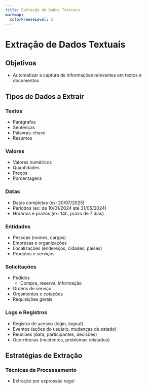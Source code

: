 ```yaml
---
title: Extração de Dados Textuais
markmap:
  colorFreezeLevel: 2
---
```


# Extração de Dados Textuais
## Objetivos

- Automatizar a captura de informações relevantes em textos e documentos

## Tipos de Dados a Extrair

### Textos
- Parágrafos
- Sentenças
- Palavras-chave
- Resumos

### Valores

- Valores numéricos
- Quantidades
- Preços
- Porcentagens

### Datas

- Datas completas (ex: 20/07/2025)
- Períodos (ex: de 10/01/2024 até 31/05/2024)
- Horários e prazos (ex: 14h, prazo de 7 dias)

### Entidades

- Pessoas (nomes, cargos)
- Empresas e organizações
- Localizações (endereços, cidades, países)
- Produtos e serviços

### Solicitações

- Pedidos
  - Compra, reserva, informação
- Ordens de serviço
- Orçamentos e cotações
- Requisições gerais

### Logs e Registros

- Registro de acesso (login, logout)
- Eventos (ações do usuário, mudanças de estado)
- Reuniões (data, participantes, decisões)
- Ocorrências (incidentes, problemas relatados)

## Estratégias de Extração

### Técnicas de Processamento

- Extração por expressão regul
